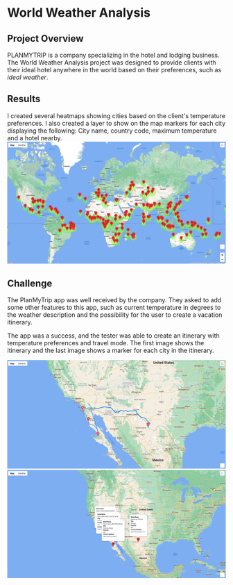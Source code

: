 # World Weather Analysis
## Project Overview
PLANMYTRIP is a company specializing in the hotel and lodging business. The World Weather Analysis project was designed to provide clients with their ideal hotel anywhere in the world based on their preferences, such as *ideal weather*. 


## Results
I created several heatmaps showing cities based on the client's temperature preferences. I also created a layer to show on the map markers for each city displaying the following: City name, country code, maximum temperature and a hotel nearby. 
![Image_name](vacation_itinerary/Map_vacation_criteria.png)





## Challenge
The  PlanMyTrip app was well received by the company.  They asked to add some other features to this app, such as current temperature  in degrees to the weather description and the possibility for the user to create a vacation itinerary. 

The app was a success, and the tester was able to create an itinerary with temperature preferences and travel mode. The first image shows the itinerary and the last image shows a marker for each city in the itinerary.  

![Image_name](vacation_itinerary/Weather_travel_map.png)
![Image_name](vacation_itinerary/WeatherPy_travel_map_markers.png)